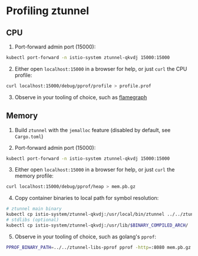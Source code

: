 # Profiling ztunnel

## CPU

1. Port-forward admin port (15000):

```sh
kubectl port-forward -n istio-system ztunnel-qkvdj 15000:15000
```

2. Either open `localhost:15000` in a browser for help, or just `curl` the CPU profile:

```sh
curl localhost:15000/debug/pprof/profile > profile.prof
```

3. Observe in your tooling of choice, such as [flamegraph](https://flamegraph.com/)

## Memory

1. Build `ztunnel` with the `jemalloc` feature (disabled by default, see `Cargo.toml`)

2. Port-forward admin port (15000):

```sh
kubectl port-forward -n istio-system ztunnel-qkvdj 15000:15000
```

3. Either open `localhost:15000` in a browser for help, or just `curl` the memory profile:

```sh
curl localhost:15000/debug/pprof/heap > mem.pb.gz
```

4. Copy container binaries to local path for symbol resolution:

```sh
# ztunnel main binary
kubectl cp istio-system/ztunnel-qkvdj:/usr/local/bin/ztunnel ../../ztunnel-libs-pprof/ztunnel
# stdlibs (optional)
kubectl cp istio-system/ztunnel-qkvdj:/usr/lib/$BINARY_COMPILED_ARCH/ ../../ztunnel-libs-pprof/
```

5. Observe in your tooling of choice, such as golang's `pprof`:

```sh
PPROF_BINARY_PATH=../../ztunnel-libs-pprof pprof -http=:8080 mem.pb.gz
```
